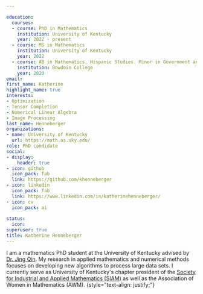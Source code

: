 ```yaml
---

education:
  courses:
  - course: PhD in Mathematics
    institution: University of Kentucky
    year: 2022 - present
  - course: MS in Mathematics
    institution: University of Kentucky
    year: 2022
  - course: AB in Mathematics, Hispanic Studies. Minor in Government and Legal Studies 
    institution: Bowdoin College
    year: 2020 
email:
first_name: Katherine
highlight_name: true
interests:
- Optimization
- Tensor Completion
- Numerical Linear Algebra
- Image Processing
last_name: Henneberger
organizations:
- name: University of Kentucky
  url: https://math.as.uky.edu/
role: PhD candidate
social:
- display:
    header: true
- icon: github
  icon_pack: fab
  link: https://github.com/khenneberger
- icon: linkedin
  icon_pack: fab
  link: https://www.linkedin.com/in/katherinehenneberger/
- icon: cv
  icon_pack: ai
  
status:
  icon: 
superuser: true
title: Katherine Henneberger
---
```


I am a mathematics PhD student at the University of Kentucky advised by [Dr. Jing Qin](https://ms.uky.edu/~jqi229/). My research in applied mathematics and numerical methods focuses on developing new algorithms to process large data sets. I currently serve as University of Kentucky's chapter president of the [Society for Industrial and Applied Mathematics (SIAM)](https://ms.uky.edu/~siam/) as well as the Association of Women in Mathematics (AWM).
{style="text-align: justify;"}
